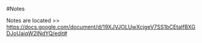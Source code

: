 #Notes

Notes are located >> https://docs.google.com/document/d/19XJVJOLUwXcjgeV7SS1bCEtalfBXGDJoUaiqW2lNdYQ/edit#